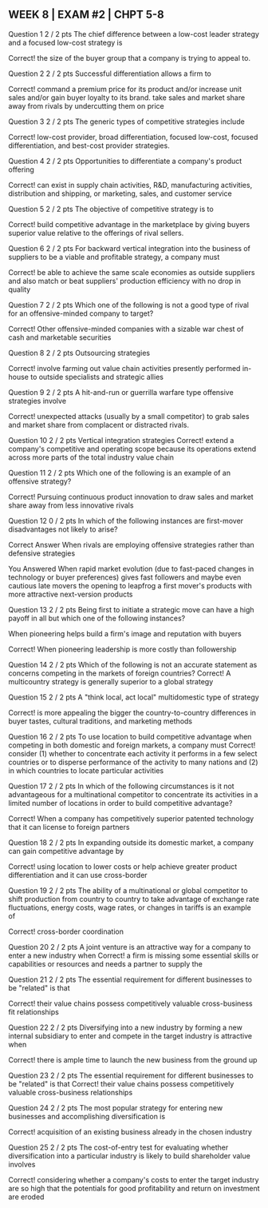 ## WEEK 8 | EXAM #2 | CHPT 5-8

Question 1
2 / 2 pts
The chief difference between a low-cost leader strategy and a focused low-cost strategy is

Correct!
  the size of the buyer group that a company is trying to appeal to.

 
Question 2
2 / 2 pts
Successful differentiation allows a firm to

Correct!
  command a premium price for its product and/or increase unit sales and/or gain buyer loyalty to its brand.
  take sales and market share away from rivals by undercutting them on price
 
Question 3
2 / 2 pts
The generic types of competitive strategies include

Correct!
  low-cost provider, broad differentiation, focused low-cost, focused differentiation, and best-cost provider strategies.

 
Question 4
2 / 2 pts
Opportunities to differentiate a company's product offering

Correct!
  can exist in supply chain activities, R&D, manufacturing activities, distribution and shipping, or marketing, sales, and customer service
 
 
Question 5
2 / 2 pts
The objective of competitive strategy is to

Correct!
  build competitive advantage in the marketplace by giving buyers superior value relative to the offerings of rival sellers.

 
Question 6
2 / 2 pts
For backward vertical integration into the business of suppliers to be a viable and profitable strategy, a company must 

Correct!
  be able to achieve the same scale economies as outside suppliers and also match or beat suppliers' production efficiency with no drop in quality

 
Question 7
2 / 2 pts
Which one of the following is not a good type of rival for an offensive-minded company to target? 
  
Correct!
  Other offensive-minded companies with a sizable war chest of cash and marketable securities
 
Question 8
2 / 2 pts
Outsourcing strategies  

Correct!
  involve farming out value chain activities presently performed in-house to outside specialists and strategic allies
 
Question 9
2 / 2 pts
A hit-and-run or guerrilla warfare type offensive strategies involve 

Correct!
  unexpected attacks (usually by a small competitor) to grab sales and market share from complacent or distracted rivals.
 
Question 10
2 / 2 pts
Vertical integration strategies 
Correct!
  extend a company's competitive and operating scope because its operations extend across more parts of the total industry value chain

 
Question 11
2 / 2 pts
Which one of the following is an example of an offensive strategy? 

Correct!
  Pursuing continuous product innovation to draw sales and market share away from less innovative rivals


 
Question 12
0 / 2 pts
In which of the following instances are first-mover disadvantages not likely to arise? 

Correct Answer
  When rivals are employing offensive strategies rather than defensive strategies

You Answered
  When rapid market evolution (due to fast-paced changes in technology or buyer preferences) gives fast followers and maybe even cautious late movers the opening to leapfrog a first mover's products with more attractive next-version products
 
Question 13
2 / 2 pts
Being first to initiate a strategic move can have a high payoff in all but which one of the following instances? 
  
When pioneering helps build a firm's image and reputation with buyers

Correct!
  When pioneering leadership is more costly than followership

 
Question 14
2 / 2 pts
Which of the following is not an accurate statement as concerns competing in the markets of foreign countries? 
Correct!
  A multicountry strategy is generally superior to a global strategy

 
Question 15
2 / 2 pts
A "think local, act local" multidomestic type of strategy 

Correct!
  is more appealing the bigger the country-to-country differences in buyer tastes, cultural traditions, and marketing methods

 
Question 16
2 / 2 pts
To use location to build competitive advantage when competing in both domestic and foreign markets, a company must 
Correct!
  consider (1) whether to concentrate each activity it performs in a few select countries or to disperse performance of the activity to many nations and (2) in which countries to locate particular activities

 
Question 17
2 / 2 pts
In which of the following circumstances is it not advantageous for a multinational competitor to concentrate its activities in a limited number of locations in order to build competitive advantage? 

Correct!
  When a company has competitively superior patented technology that it can license to foreign partners

 
Question 18
2 / 2 pts
In expanding outside its domestic market, a company can gain competitive advantage by 

Correct!
  using location to lower costs or help achieve greater product differentiation and it can use cross-border 
 
Question 19
2 / 2 pts
The ability of a multinational or global competitor to shift production from country to country to take advantage of exchange rate fluctuations, energy costs, wage rates, or changes in tariffs is an example of 
 
Correct!
  cross-border coordination

 
Question 20
2 / 2 pts
A joint venture is an attractive way for a company to enter a new industry when
Correct!
  a firm is missing some essential skills or capabilities or resources and needs a partner to supply the 
 
Question 21
2 / 2 pts
The essential requirement for different businesses to be "related" is that

Correct!
  their value chains possess competitively valuable cross-business fit relationships

 
Question 22
2 / 2 pts
Diversifying into a new industry by forming a new internal subsidiary to enter and compete in the target industry is attractive when

Correct!
  there is ample time to launch the new business from the ground up

 
Question 23
2 / 2 pts
The essential requirement for different businesses to be "related" is that
Correct!
  their value chains possess competitively valuable cross-business relationships

 
Question 24
2 / 2 pts
The most popular strategy for entering new businesses and accomplishing diversification is

Correct!
  acquisition of an existing business already in the chosen industry

 
Question 25
2 / 2 pts
The cost-of-entry test for evaluating whether diversification into a particular industry is likely to build shareholder value involves

Correct!
  considering whether a company's costs to enter the target industry are so high that the potentials for good profitability and return on investment are eroded
 